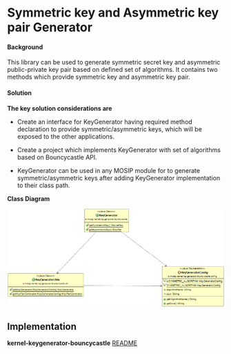 ﻿# Symmetric key and Asymmetric key pair Generator

#### Background

This library can be used to generate symmetric secret key and asymmetric public-private key pair based on defined set of algorithms. It contains two methods which provide symmetric key and asymmetric key pair.


#### Solution



**The key solution considerations are**


- Create an interface for KeyGenerator having required method declaration to provide symmetric/asymmetric keys, which will be exposed to the other applications.


- Create a project which implements KeyGenerator with set of algorithms based on Bouncycastle API.


- KeyGenerator can be used in any MOSIP module for  to generate symmetric/asymmetric keys after adding KeyGenerator implementation to their class path.



**Class Diagram**



![Class Diagram](_images/kernel-keygenerator-cd.png)


## Implementation


**kernel-keygenerator-bouncycastle** [README](../../../kernel/kernel-keygenerator-bouncycastle/README.md)